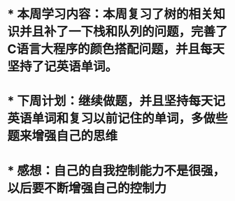# * 本周学习内容：本周复习了树的相关知识并且补了一下栈和队列的问题，完善了C语言大程序的颜色搭配问题，并且每天坚持了记英语单词。        
# * 下周计划：继续做题，并且坚持每天记英语单词和复习以前记住的单词，多做些题来增强自己的思维
# * 感想：自己的自我控制能力不是很强，以后要不断增强自己的控制力
